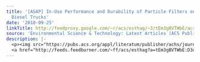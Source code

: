 ```yaml
---
title: '[ASAP] In-Use Performance and Durability of Particle Filters on Heavy-Duty
  Diesel Trucks'
date: '2018-09-25'
linkTitle: http://feedproxy.google.com/~r/acs/esthag/~3/tEm3gBVTWbE/acs.est.8b02977
source: 'Environmental Science & Technology: Latest Articles (ACS Publications)'
description: |-
  <p><img src="https://pubs.acs.org/appl/literatum/publisher/achs/journals/content/esthag/0/esthag.ahead-of-print/acs.est.8b02977/20180925/images/medium/es-2018-029772_0007.gif" alt="TOC Graphic"/></p><div><cite>Environmental Science & Technology</cite></div><div>DOI: 10.1021/acs.est.8b02977</div><div class="feedflare">
  <a href="http://feeds.feedburner.com/~ff/acs/esthag?a=tEm3gBVTWbE:D3qXsVqCLv4:yIl2AUoC8zA"><img src="http://feeds.feedburner.com/~ff/acs/esthag?d=yIl2AUoC8zA" border="0"></img></a>
---
```

